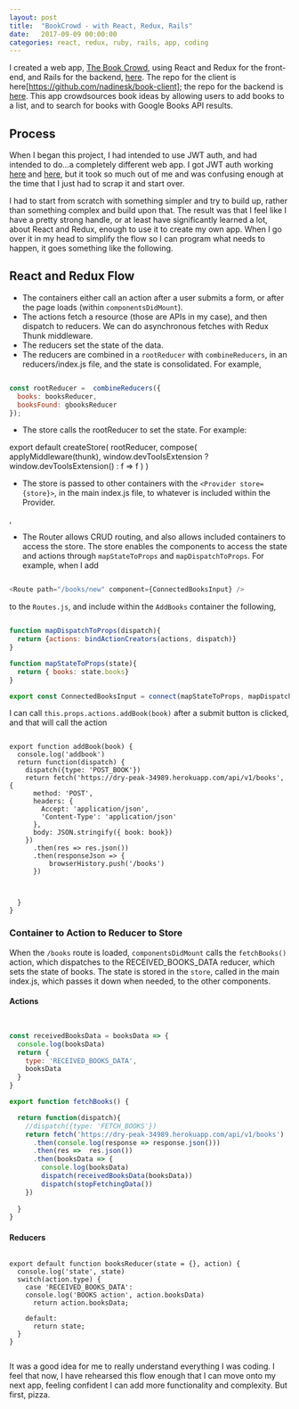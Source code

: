 ```yaml
---
layout: post
title:  "BookCrowd - with React, Redux, Rails"
date:   2017-09-09 00:00:00
categories: react, redux, ruby, rails, app, coding
---
```


I created a web app, [The Book Crowd](https://glacial-atoll-99448.herokuapp.com/), using React and Redux for the front-end, and Rails for the backend, [here](https://dry-peak-34989.herokuapp.com/api/v1/books). The repo for the client is here[https://github.com/nadinesk/book-client]; the repo for the backend is [here](https://github.com/nadinesk/book-api). This app crowdsources book ideas by allowing users to add books to a list, and to search for books with Google Books API results. 

## Process

When I began this project, I had intended to use JWT auth, and had intended to do...a completely different web app. I got JWT auth working [here](https://github.com/nadinesk/good_decision_client) and [here](https://github.com/nadinesk/good_decision), but it took so much out of me and was confusing enough at the time that I just had to scrap it and start over. 

I had to start from scratch with something simpler and try to build up, rather than something complex and build upon that. The result was that I feel like I have a pretty strong handle, or at least have significantly learned a lot, about React and Redux, enough to use it to create my own app. When I go over it in my head to simplify the flow so I can program what needs to happen, it goes something like the following. 

## React and Redux Flow 

* The containers either call an action after a user submits a form, or after the page loads (within `componentsDidMount`). 
* The actions fetch a resource (those are APIs in my case), and then dispatch to reducers. We can do asynchronous fetches with Redux Thunk middleware.
* The reducers set the state of the data. 
* The reducers are combined in a `rootReducer` with `combineReducers`, in an reducers/index.js file, and the state is consolidated.  For example, 

``` Javascript 

const rootReducer =  combineReducers({  
  books: booksReducer,
  booksFound: gbooksReducer
});

```

* The store calls the rootReducer to set the state. For example: 

export default createStore(
  rootReducer,
  compose(
    applyMiddleware(thunk),
    window.devToolsExtension ? window.devToolsExtension() : f => f
  )
)

* The store is passed to other containers with the `<Provider store={store}>`, in the main index.js file, to whatever is included within the Provider.

<Provider store={store}>       
      <Router history={browserHistory} routes={Routes} />           
  </Provider>,

* The Router allows CRUD routing, and also allows included containers to access the store. The store enables the components to access the state and actions through `mapStateToProps` and `mapDispatchToProps`. For example, when I add

``` Javascript

<Route path="/books/new" component={ConnectedBooksInput} />

```

to the `Routes.js`, and include within the `AddBooks` container the following,  

``` Javascript 

function mapDispatchToProps(dispatch){
  return {actions: bindActionCreators(actions, dispatch)}
}

function mapStateToProps(state){
  return { books: state.books}
}

export const ConnectedBooksInput = connect(mapStateToProps, mapDispatchToProps)(AddBook)

```

I can call `this.props.actions.addBook(book)` after a submit button is clicked, and that will call the action

```

export function addBook(book) {    
  console.log('addbook')
  return function(dispatch) {    
    dispatch({type: 'POST_BOOK'})
    return fetch('https://dry-peak-34989.herokuapp.com/api/v1/books', {
      method: 'POST',
      headers: {
        Accept: 'application/json',
        'Content-Type': 'application/json'
      },
      body: JSON.stringify({ book: book})      
    })
      .then(res => res.json())
      .then(responseJson => {             
          browserHistory.push('/books')          
      })



  }
}

```

### Container to Action to Reducer to Store

When the `/books` route is loaded, `componentsDidMount` calls the `fetchBooks()` action, which dispatches to the RECEIVED_BOOKS_DATA reducer, which sets the state of books. The state is stored in the `store`, called in the main index.js, which passes it down when needed, to the other components. 

#### Actions

``` Javascript 


const receivedBooksData = booksData => {
  console.log(booksData)
  return {
    type: 'RECEIVED_BOOKS_DATA',
    booksData
  }
}

export function fetchBooks() {

  return function(dispatch){    
    //dispatch({type: 'FETCH_BOOKS'})
    return fetch('https://dry-peak-34989.herokuapp.com/api/v1/books')
      .then(console.log(response => response.json()))
      .then(res =>  res.json())
      .then(booksData => {
        console.log(booksData)
        dispatch(receivedBooksData(booksData))
        dispatch(stopFetchingData())
    })
   
  }
}


```

#### Reducers

```

export default function booksReducer(state = {}, action) {
  console.log('state', state)
  switch(action.type) {
    case 'RECEIVED_BOOKS_DATA':    
    console.log('BOOKS action', action.booksData)
      return action.booksData;
    
    default: 
      return state;
  }
}


```

It was a good idea for me to really understand everything I was coding. I feel that now, I have rehearsed this flow enough that I can move onto my next app, feeling confident I can add more functionality and complexity. But first, pizza. 



